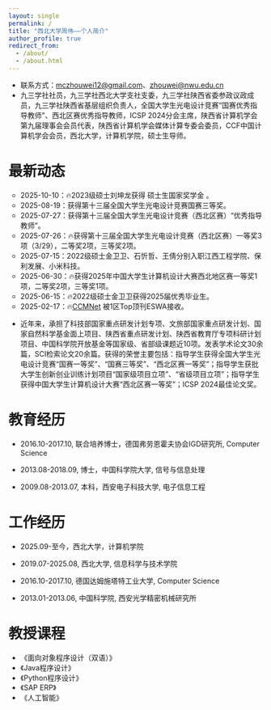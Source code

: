 ```yaml
---
layout: single
permalink: /
title: "西北大学周伟——个人简介"
author_profile: true
redirect_from: 
  - /about/
  - /about.html
---
```


- 联系方式：[mczhouwei12@gmail.com](mailto:mczhouwei12@gmail.com)、[zhouwei@nwu.edu.cn](mailto:zhouwei@nwu.edu.cn)
- 九三学社社员，九三学社西北大学支社支委，九三学社陕西省委参政议政成员，九三学社陕西省基层组织负责人，全国大学生光电设计竞赛“国赛优秀指导教师”、西北区赛优秀指导教师，ICSP 2024分会主席，陕西省计算机学会第九届理事会会员代表，陕西省计算机学会媒体计算专委会委员，CCF中国计算机学会会员，西北大学，计算机学院，硕士生导师。

最新动态
======
<ul type="circle">
  <li>2025-10-10：🔥2023级硕士刘坤龙获得<alert> 硕士生国家奖学金 </alert>。 </li>
  <li>2025-08-19：获得第十三届全国大学生光电设计竞赛国赛三等奖。 </li>
  <li>2025-07-27：获得第十三届全国大学生光电设计竞赛（西北区赛）“优秀指导教师”。</li>
  <li>2025-07-26：🔥获得第十三届全国大学生光电设计竞赛（西北区赛）一等奖3项（3/29），二等奖2项，三等奖2项。</li>
  <li>2025-07-15：2022级硕士金卫卫、石忻哲、王倩分别入职江西工程学院、保利发展、小米科技。</li>
  <li>2025-06-30：🔥获得2025年中国大学生计算机设计大赛西北地区赛一等奖1项，二等奖2项，三等奖1项。</li>
  <li>2025-06-15：🔥2022级硕士金卫卫获得2025届优秀毕业生。</li>
  <li>2025-02-17：🔥<a href="https://github.com/NWUzhouwei/CCMNet">CCMNet</a> 被1区Top顶刊ESWA接收。</li>
</ul>

- 近年来，承担了科技部国家重点研发计划专项、文旅部国家重点研发计划、国家自然科学基金面上项目、陕西省重点研发计划、陕西省教育厅专项科研计划项目、中国科学院开放基金等国家级、省部级课题近10项。发表学术论文30余篇，SCI检索论文20余篇。获得的荣誉主要包括：指导学生获得全国大学生光电设计竞赛“国赛一等奖”、“国赛三等奖”、“西北区赛一等奖”；指导学生获批大学生创新创业训练计划项目“国家级项目立项”、“省级项目立项”；指导学生获得中国大学生计算机设计大赛“西北区赛一等奖”；ICSP 2024最佳论文奖。


教育经历
======
- 2016.10-2017.10, 联合培养博士，德国弗劳恩霍夫协会IGD研究所, Computer Science

- 2013.08-2018.09, 博士，中国科学院大学, 信号与信息处理

- 2009.08-2013.07, 本科，西安电子科技大学, 电子信息工程

工作经历
======
- 2025.09-至今，西北大学，计算机学院

- 2019.07-2025.08, 西北大学, 信息科学与技术学院

- 2016.10-2017.10, 德国达姆施塔特工业大学, Computer Science

- 2013.01-2013.06, 中国科学院, 西安光学精密机械研究所


教授课程
======

- 《面向对象程序设计（双语）》
- 《Java程序设计》
- 《Python程序设计》
- 《SAP ERP》
- 《人工智能》

